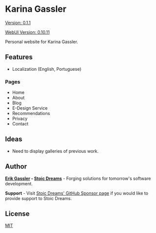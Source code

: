 # Karina Gassler

[Version: 0.1.1](https://github.com/StoicDreams/KarinaGassler)

[WebUI Version: 0.10.11](https://github.com/StoicDreams/WebUI)

Personal website for Karina Gassler.

## Features

- Localization (English, Portuguese)

### Pages

- Home
- About
- Blog
- E-Design Service
- Recommendations
- Privacy
- Contact

## Ideas

- Need to display galleries of previous work.

## Author

**[Erik Gassler](https://www.erikgassler.com) - [Stoic Dreams](https://www.stoicdreams.com)** - Forging solutions for tomorrow's software development.

**Support** - Visit [Stoic Dreams' GitHub Sponsor page](https://github.com/sponsors/StoicDreams) if you would like to provide support to Stoic Dreams.

## License

[MIT](LICENSE)
